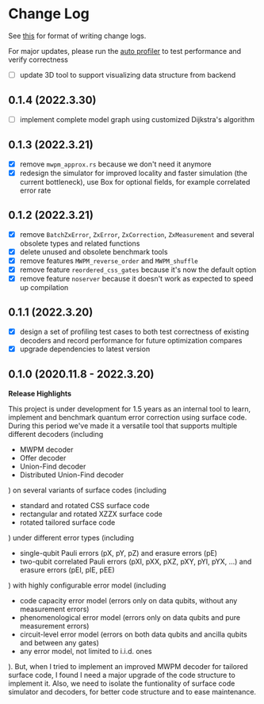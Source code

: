 

# Change Log

See [this](https://keepachangelog.com/en/1.0.0/) for format of writing change logs.

For major updates, please run the [auto profiler](benchmark/auto_profiler/auto_profiler.md) to test performance and verify correctness

- [ ] update 3D tool to support visualizing data structure from backend

## 0.1.4 (2022.3.30)

- [ ] implement complete model graph using customized Dijkstra's algorithm

## 0.1.3 (2022.3.21)

- [x] remove `mwpm_approx.rs` because we don't need it anymore
- [x] redesign the simulator for improved locality and faster simulation (the current bottleneck), use Box for optional fields, for example correlated error rate

## 0.1.2 (2022.3.21)

- [x] remove `BatchZxError`, `ZxError`, `ZxCorrection`, `ZxMeasurement` and several obsolete types and related functions
- [x] delete unused and obsolete benchmark tools
- [x] remove features `MWPM_reverse_order` and `MWPM_shuffle`
- [x] remove feature `reordered_css_gates` because it's now the default option
- [x] remove feature `noserver` because it doesn't work as expected to speed up compilation

## 0.1.1 (2022.3.20)

- [x] design a set of profiling test cases to both test correctness of existing decoders and record performance for future optimization compares
- [x] upgrade dependencies to latest version

## 0.1.0 (2020.11.8 - 2022.3.20)

**Release Highlights**

This project is under development for 1.5 years as an internal tool to learn, implement and benchmark quantum error correction using surface code. During this period we've made it a versatile tool that supports multiple different decoders (including

- MWPM decoder
- Offer decoder
- Union-Find decoder
- Distributed Union-Find decoder

) on several variants of surface codes (including

- standard and rotated CSS surface code
- rectangular and rotated XZZX surface code
- rotated tailored surface code

) under different error types (including

- single-qubit Pauli errors (pX, pY, pZ) and erasure errors (pE)
- two-qubit correlated Pauli errors (pXI, pXX, pXZ, pXY, pYI, pYX, ...) and erasure errors (pEI, pIE, pEE)

) with highly configurable error model (including

- code capacity error model (errors only on data qubits, without any measurement errors)
- phenomenological error model (errors only on data qubits and pure measurement errors)
- circuit-level error model (errors on both data qubits and ancilla qubits and between any gates)
- any error model, not limited to i.i.d. ones

). But, when I tried to implement an improved MWPM decoder for tailored surface code, I found I need a major upgrade of the code structure to implement it. Also, we need to isolate the funtionality of surface code simulator and decoders, for better code structure and to ease maintenance.

